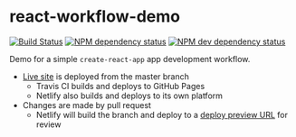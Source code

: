 # react-workflow-demo

[![Build Status][travis-svg]][travis-url]
[![NPM dependency status][david-dep-svg]][david-dep-url]
[![NPM dev dependency status][david-dev-dep-svg]][david-dev-dep-url]

Demo for a simple `create-react-app` app development workflow.

* [Live site][project-url] is deployed from the master branch
  * Travis CI builds and deploys to GitHub Pages
  * Netlify also builds and deploys to its own platform
* Changes are made by pull request
  * Netlify will build the branch and deploy to a [deploy preview URL](https://deploy-preview-3--jzse.netlify.com/) for review

[project-url]: https://jzse.github.io/react-workflow-demo
[travis-svg]: https://travis-ci.org/jzse/react-workflow-demo.svg
[travis-url]: https://travis-ci.org/jzse/react-workflow-demo
[david-dep-svg]: https://david-dm.org/jzse/react-workflow-demo.svg
[david-dep-url]: https://david-dm.org/jzse/react-workflow-demo
[david-dev-dep-svg]: https://david-dm.org/jzse/react-workflow-demo/dev-status.svg
[david-dev-dep-url]: https://david-dm.org/jzse/react-workflow-demo?type=dev
